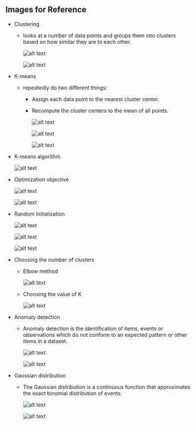 ## Images for Reference

- Clustering

    - looks at a number of data points and groups them into clusters based on how similar they are to each other.

        ![alt text](image.png)

        ![alt text](image-1.png)

- K-means

    - repeatedly do two different things:

        - Assign each data point to the nearest cluster center.

        - Recompute the cluster centers to the mean of all points.

            ![alt text](image-2.png)

            ![alt text](image-3.png)

            ![alt text](image-4.png)
        
- K-means algorithm        

    ![alt text](image-5.png) 


- Optimization objective

    ![alt text](image-6.png)

    ![alt text](image-7.png)

- Random Initialization    

    ![alt text](image-8.png)

    ![alt text](image-10.png)

    ![alt text](image-11.png)

- Choosing the number of clusters    

    - Elbow method

        ![alt text](image-12.png)

    - Choosing the value of K

        ![alt text](image-13.png)

- Anomaly detection

    - Anomaly detection is the identification of items, events or observations which do not conform to an expected pattern or other items in a dataset.

        ![alt text](image-14.png)

        ![alt text](image-16.png)

- Gaussian distribution

    - The Gaussian distribution is a continuous function that approximates the exact binomial distribution of events.

        ![alt text](image-17.png)

        ![alt text](image-18.png)
        
             